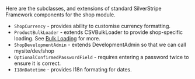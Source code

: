 Here are the subclasses, and extensions of standard SilverStripe Framework components for the shop module.

 * `ShopCurrency` - provides ability to customise currency formatting.
 * `ProductBulkLoader` - extends CSVBulkLoader to provide shop-specific loading. See [Bulk Loading](BulkLoading) for more.
 * `ShopDevelopmentAdmin` - extends DevelopmentAdmin so that we can call mysite/dev/shop
 * `OptionalConfirmedPasswordField` - requires entering a password twice to ensure it is correct.
 * `I18nDatetime` - provides I18n formating for dates.